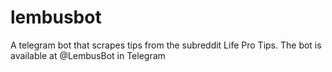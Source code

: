 # lembusbot
A telegram bot that scrapes tips from the subreddit Life Pro Tips.
The bot is available at @LembusBot in Telegram


